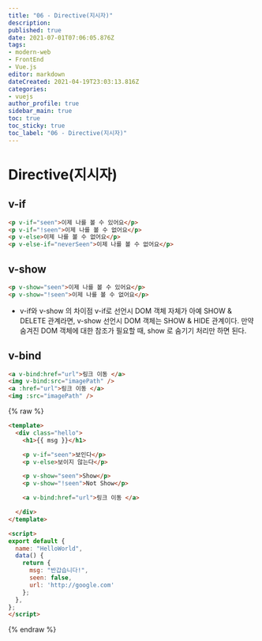 ```yaml
---
title: "06 - Directive(지시자)"
description: 
published: true
date: 2021-07-01T07:06:05.876Z
tags: 
- modern-web
- FrontEnd
- Vue.js
editor: markdown
dateCreated: 2021-04-19T23:03:13.816Z
categories: 
- vuejs
author_profile: true
sidebar_main: true
toc: true
toc_sticky: true
toc_label: "06 - Directive(지시자)"
---
```


# Directive(지시자)
## v-if
```html
<p v-if="seen">이제 나를 볼 수 있어요</p>
<p v-if="!seen">이제 나를 볼 수 없어요</p>
<p v-else>이제 나를 볼 수 없어요</p>
<p v-else-if="neverSeen">이제 나를 볼 수 없어요</p>
```
## v-show
```html
<p v-show="seen">이제 나를 볼 수 있어요</p>
<p v-show="!seen">이제 나를 볼 수 없어요</p>
```
* v-if와 v-show 의 차이점
v-if로 선언시 DOM 객체 자체가 아예 SHOW & DELETE 관계라면,
v-show 선언시 DOM 객체는 SHOW & HIDE 관계이다.
만약 숨겨진 DOM 객체에 대한 참조가 필요할 때, show 로 숨기기 처리만 하면 된다.

## v-bind
```html
<a v-bind:href="url">링크 이동 </a>
<img v-bind:src="imagePath" />
<a :href="url">링크 이동 </a>
<img :src="imagePath" />
```

{% raw %}
```html
<template>
  <div class="hello">
    <h1>{{ msg }}</h1>

    <p v-if="seen">보인다</p>
    <p v-else>보이지 않는다</p>

    <p v-show="seen">Show</p>
    <p v-show="!seen">Not Show</p>

    <a v-bind:href="url">링크 이동 </a>

  </div>
</template>

<script>
export default {
  name: "HelloWorld",
  data() {
    return {
      msg: "반갑습니다!",
      seen: false,
      url: 'http://google.com'
    };
  },
};
</script>
```
{% endraw %}